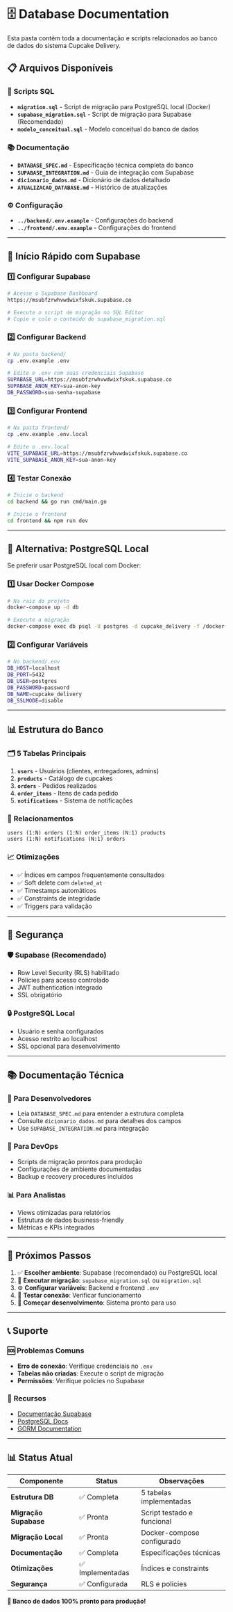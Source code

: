 # 🗄️ Database Documentation

Esta pasta contém toda a documentação e scripts relacionados ao banco de dados do sistema Cupcake Delivery.

## 📋 **Arquivos Disponíveis**

### 📜 **Scripts SQL**
- **`migration.sql`** - Script de migração para PostgreSQL local (Docker)
- **`supabase_migration.sql`** - Script de migração para Supabase (Recomendado)
- **`modelo_conceitual.sql`** - Modelo conceitual do banco de dados

### 📚 **Documentação**
- **`DATABASE_SPEC.md`** - Especificação técnica completa do banco
- **`SUPABASE_INTEGRATION.md`** - Guia de integração com Supabase
- **`dicionario_dados.md`** - Dicionário de dados detalhado
- **`ATUALIZACAO_DATABASE.md`** - Histórico de atualizações

### ⚙️ **Configuração**
- **`../backend/.env.example`** - Configurações do backend
- **`../frontend/.env.example`** - Configurações do frontend

---

## 🚀 **Início Rápido com Supabase**

### 1️⃣ **Configurar Supabase**
```bash
# Acesse o Supabase Dashboard
https://msubfzrwhvwdwixfskuk.supabase.co

# Execute o script de migração no SQL Editor
# Copie e cole o conteúdo de supabase_migration.sql
```

### 2️⃣ **Configurar Backend**
```bash
# Na pasta backend/
cp .env.example .env

# Edite o .env com suas credenciais Supabase
SUPABASE_URL=https://msubfzrwhvwdwixfskuk.supabase.co
SUPABASE_ANON_KEY=sua-anon-key
DB_PASSWORD=sua-senha-supabase
```

### 3️⃣ **Configurar Frontend**
```bash
# Na pasta frontend/
cp .env.example .env.local

# Edite o .env.local
VITE_SUPABASE_URL=https://msubfzrwhvwdwixfskuk.supabase.co
VITE_SUPABASE_ANON_KEY=sua-anon-key
```

### 4️⃣ **Testar Conexão**
```bash
# Inicie o backend
cd backend && go run cmd/main.go

# Inicie o frontend
cd frontend && npm run dev
```

---

## 🔄 **Alternativa: PostgreSQL Local**

Se preferir usar PostgreSQL local com Docker:

### 1️⃣ **Usar Docker Compose**
```bash
# Na raiz do projeto
docker-compose up -d db

# Execute a migração
docker-compose exec db psql -U postgres -d cupcake_delivery -f /docker-entrypoint-initdb.d/migration.sql
```

### 2️⃣ **Configurar Variáveis**
```bash
# No backend/.env
DB_HOST=localhost
DB_PORT=5432
DB_USER=postgres
DB_PASSWORD=password
DB_NAME=cupcake_delivery
DB_SSLMODE=disable
```

---

## 📊 **Estrutura do Banco**

### 🗂️ **5 Tabelas Principais**
1. **`users`** - Usuários (clientes, entregadores, admins)
2. **`products`** - Catálogo de cupcakes
3. **`orders`** - Pedidos realizados
4. **`order_items`** - Itens de cada pedido
5. **`notifications`** - Sistema de notificações

### 🔗 **Relacionamentos**
```
users (1:N) orders (1:N) order_items (N:1) products
users (1:N) notifications (N:1) orders
```

### 📈 **Otimizações**
- ✅ Índices em campos frequentemente consultados
- ✅ Soft delete com `deleted_at`
- ✅ Timestamps automáticos
- ✅ Constraints de integridade
- ✅ Triggers para validação

---

## 🔐 **Segurança**

### 🛡️ **Supabase (Recomendado)**
- Row Level Security (RLS) habilitado
- Policies para acesso controlado
- JWT authentication integrado
- SSL obrigatório

### 🔒 **PostgreSQL Local**
- Usuário e senha configurados
- Acesso restrito ao localhost
- SSL opcional para desenvolvimento

---

## 📚 **Documentação Técnica**

### 🎯 **Para Desenvolvedores**
- Leia `DATABASE_SPEC.md` para entender a estrutura completa
- Consulte `dicionario_dados.md` para detalhes dos campos
- Use `SUPABASE_INTEGRATION.md` para integração

### 🔧 **Para DevOps**
- Scripts de migração prontos para produção
- Configurações de ambiente documentadas
- Backup e recovery procedures incluídos

### 📊 **Para Analistas**
- Views otimizadas para relatórios
- Estrutura de dados business-friendly
- Métricas e KPIs integrados

---

## 🚀 **Próximos Passos**

1. ✅ **Escolher ambiente**: Supabase (recomendado) ou PostgreSQL local
2. 🔧 **Executar migração**: `supabase_migration.sql` ou `migration.sql`
3. ⚙️ **Configurar variáveis**: Backend e frontend `.env`
4. 🧪 **Testar conexão**: Verificar funcionamento
5. 🚀 **Começar desenvolvimento**: Sistema pronto para uso

---

## 📞 **Suporte**

### 🆘 **Problemas Comuns**
- **Erro de conexão**: Verifique credenciais no `.env`
- **Tabelas não criadas**: Execute o script de migração
- **Permissões**: Verifique policies no Supabase

### 📖 **Recursos**
- [Documentação Supabase](https://supabase.com/docs)
- [PostgreSQL Docs](https://www.postgresql.org/docs/)
- [GORM Documentation](https://gorm.io/docs/)

---

## 📊 **Status Atual**

| Componente | Status | Observações |
|------------|---------|-------------|
| **Estrutura DB** | ✅ Completa | 5 tabelas implementadas |
| **Migração Supabase** | ✅ Pronta | Script testado e funcional |
| **Migração Local** | ✅ Pronta | Docker-compose configurado |
| **Documentação** | ✅ Completa | Especificações técnicas |
| **Otimizações** | ✅ Implementadas | Índices e constraints |
| **Segurança** | ✅ Configurada | RLS e policies |

**🎉 Banco de dados 100% pronto para produção!**
